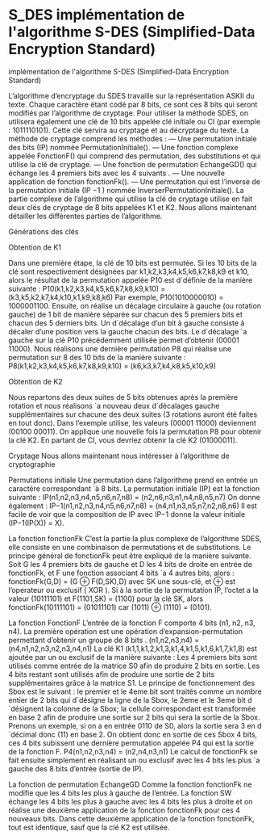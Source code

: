# S_DES implémentation de l'algorithme S-DES (Simplified-Data Encryption Standard)


implémentation de l'algorithme S-DES (Simplified-Data Encryption Standard)

L’algorithme d’encryptage du SDES travaille sur la représentation ASKII du texte. Chaque caractère étant codé par 8 bits, ce sont ces 8 bits qui seront modifiés par l’algorithme de cryptage.
Pour utiliser la méthode SDES, on utilisera également une clé de 10 bits appelée clé initiale ou CI (par exemple : 1011110101). Cette clé servira au cryptage et au décryptage du texte. La méthode de cryptage comprend les méthodes : 
— Une  permutation initiale des bits (IP)  nommée PermutationInitiale().
 — Une fonction complexe appelée FonctionF() qui comprend des permutation, des substitutions et qui utilise la clé de cryptage.
  — Une fonction de permutation EchangeGD() qui échange les 4 premiers bits avec les 4 suivants .
   — Une nouvelle application de fonction fonctionFk().
— Une permutation qui est l’inverse de la permutation initiale (IP −1 ) nommée InverserPermutationInitiale().
La partie complexe de l’algorithme qui utilise la clé de cryptage utilise en fait deux clés de cryptage de 8 bits appelées K1 et K2.
Nous allons maintenant détailler les différentes parties de l’algorithme. 

Générations des clés

Obtention de K1

Dans une première étape, la clé de 10 bits est permutée. Si les 10 bits de la clé sont respectivement désignées par k1,k2,k3,k4,k5,k6,k7,k8,k9 et k10, alors le résultat de la permutation appelée P10 est d´définie de la manière suivante :
P10(k1,k2,k3,k4,k5,k6,k7,k8,k9,k10) = (k3,k5,k2,k7,k4,k10,k1,k9,k8,k6) Par exemple, P10(1010000010) = 1000001100.
Ensuite, on réalise un décalage circulaire à gauche (ou rotation gauche) de 1 bit de manière séparée sur chacun des 5 premiers bits et chacun des 5 derniers bits. Un d´décalage d’un bit à gauche consiste à décaler d’une position vers la gauche chacun des bits.
Le d´décalage `a gauche sur la clé P10 précédemment utilisée permet d’obtenir (00001 11000).
Nous réalisons une dernière permutation P8 qui réalise une permutation sur 8 des 10 bits de la manière suivante :
P8(k1,k2,k3,k4,k5,k6,k7,k8,k9,k10) = (k6,k3,k7,k4,k8,k5,k10,k9)

Obtention de K2

Nous repartons des deux suites de 5 bits obtenues après la première rotation et nous réalisons `a nouveau deux d´décalages gauche supplémentaires sur chacune des deux suites (3 rotations auront été faites en tout donc). Dans l’exemple utilise, les valeurs (00001 11000) deviennent (00100 00011).
On applique une nouvelle fois la permutation P8 pour obtenir la clé K2.
En partant de CI, vous devriez obtenir la clé K2 (01000011).

Cryptage
Nous allons maintenant nous intéresser à l’algorithme de cryptographie

Permutations initiale 
Une permutation dans l’algorithme prend en entrée un caractère correspondant `à 8 bits. La permutation initiale (IP) est la fonction suivante : IP(n1,n2,n3,n4,n5,n6,n7,n8) = (n2,n6,n3,n1,n4,n8,n5,n7)
On donne également :
IP−1(n1,n2,n3,n4,n5,n6,n7,n8) = (n4,n1,n3,n5,n7,n2,n8,n6)
Il est facile de voir que la composition de IP avec IP−1 donne la valeur initiale (IP−1(IP(X)) = X).

La fonction fonctionFk
C’est la partie la plus complexe de l’algorithme SDES, elle consiste en une combinaison de permutations et de substitutions. Le principe général de fonctionFk peut être expliqué de la manière suivante. Soit G les 4 premiers bits de gauche et D les 4 bits de droite en entrée de fonctionFk, et F une fonction associant 4 bits `a 4 autres bits, alors :
fonctionFk(G,D) = (G ⊕ F(D,SK),D) avec SK une sous-clé, et ⊕ est l’operateur ou exclusif ( XOR ). Si à la sortie de la permutation IP, l’octet a la valeur (10111101) et F(1101,SK) = (1100) pour la clé SK, alors fonctionFk(10111101) = (01011101) car (1011) ⊕ (1110) = (0101).

La fonction FonctionF
L’entrée de la fonction F comporte 4 bits (n1, n2, n3, n4). La première opération est une opération d’expansion-permutation permettant d’obtenir un groupe de 8 bits .
(n1,n2,n3,n4) = (n4,n1,n2,n3,n2,n3,n4,n1)
La clé K1 (k1,1,k1,2,k1,3,k1,4,k1,5,k1,6,k1,7,k1,8) est ajoutée par un ou exclusif de la manière suivante :
Les 4 premiers bits sont utilisés comme entrée de la matrice S0 afin de produire 2 bits en sortie. Les 4 bits restant sont utilisés afin de produire une sortie de 2 bits supplémentaires grâce à la matrice S1.
 Le principe de fonctionnement des Sbox est le suivant : le premier et le 4eme bit sont traités comme un nombre entier de 2 bits qui d´désigne la ligne de la Sbox, le 2eme et le 3eme bit d´désignent la colonne de la Sbox; la cellule correspondant est transformée en base 2 afin de produire une sortie sur 2 bits qui sera la sortie de la Sbox.
Prenons un exemple, si on a en entrée 0110 de S0, alors la sortie sera 3 en d´décimal donc (11) en base 2.
On obtient donc en sortie de ces Sbox 4 bits, ces 4 bits subissent une dernière permutation appelée P4 qui est la sortie de la fonction F. P4(n1,n2,n3,n4) = (n2,n4,n3,n1)
Le calcul de fonctionFk se fait ensuite simplement en réalisant un ou exclusif avec les 4 bits les plus `a gauche des 8 bits d’entrée (sortie de IP).

La fonction de permutation EchangeGD
Comme la fonction fonctionFk ne modifie que les 4 bits les plus à gauche de l’entrée. La fonction SW échange les 4 bits les plus à gauche avec les 4 bits les plus à droite et on réalise une deuxième application de la fonction fonctionFk pour ces 4 nouveaux bits.
Dans cette deuxième application de la fonction fonctionFk, tout est identique, sauf que la clé K2 est utilisée.
